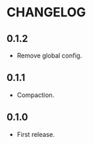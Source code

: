 # CHANGELOG

## 0.1.2

* Remove global config.

## 0.1.1

* Compaction.

## 0.1.0

* First release.
